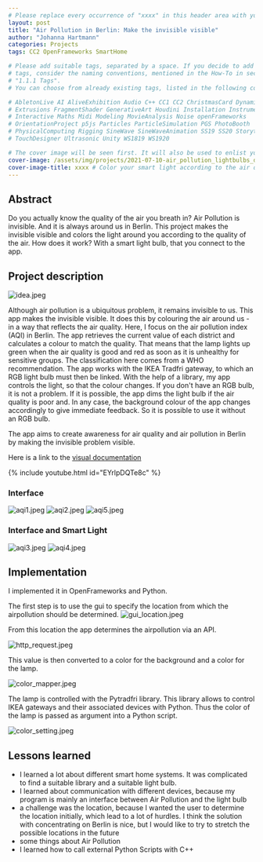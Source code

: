 ```yaml
---
# Please replace every occurrence of "xxxx" in this header area with your personal information.
layout: post
title: "Air Pollution in Berlin: Make the invisible visible"
author: "Johanna Hartmann"
categories: Projects
tags: CC2 OpenFrameworks SmartHome 

# Please add suitable tags, separated by a space. If you decide to add new 
# tags, consider the naming conventions, mentioned in the How-To in section 
# "1.1.1 Tags".
# You can choose from already existing tags, listed in the following comments:

# AbletonLive AI AliveExhibition Audio C++ CC1 CC2 ChristmasCard Dynamics 
# Extrusions FragmentShader GenerativeArt Houdini Installation Instrument 
# Interactive Maths Midi Modeling MovieAnalysis Noise openFrameworks 
# OrientationProject p5js Particles ParticleSimulation PGS PhotoBooth 
# PhysicalComputing Rigging SineWave SineWaveAnimation SS19 SS20 Storytelling 
# TouchDesigner Ultrasonic Unity WS1819 WS1920

# The cover image will be seen first. It will also be used to enlist your project amonst others.
cover-image: /assets/img/projects/2021-07-10-air_pollution_lightbulbs_documentation/aqi4.png # choose your desired image file format — must be supported by web browsers — only one
cover-image-title: xxxx # Color your smart light according to the air quality in Berlin - how polluted is the air?
---
```


## Abstract

Do you actually know the quality of the air you breath in? Air Pollution is invisible. And it is always around us in Berlin. This project makes the invisible visible and colors the light around you according to the quality of the air. How does it work? With a smart light bulb, that you connect to the app. 

## Project description

![idea.jpeg](/assets/img/projects/2021-07-10-air_pollution_lightbulbs_documentation/idea.jpeg)

Although air pollution is a ubiquitous problem, it remains invisible to us. This app makes the invisible visible. It does this by colouring the air around us - in a way that reflects the air quality. Here, I focus on the air pollution index (AQI) in Berlin. The app retrieves the current value of each district and calculates a colour to match the quality. That means that the lamp lights up green when the air quality is good and red as soon as it is unhealthy for sensitive groups. The classification here comes from a WHO recommendation. The app works with the IKEA Tradfri gateway, to which an RGB light bulb must then be linked. With the help of a library, my app controls the light, so that the colour changes. If you don't have an RGB bulb, it is not a problem. If it is possible, the app dims the light bulb if the air quality is poor and. In any case, the background colour of the app changes accordingly to give immediate feedback.  So it is possible to use it without an RGB bulb.

The app aims to create awareness for air quality and air pollution in Berlin by making the invisible problem visible.

Here is a link to the [visual documentation](https://www.youtube.com/watch?v=EYrlpDQTe8c)

{% include youtube.html id="EYrlpDQTe8c" %}

### Interface
![aqi1.jpeg](/assets/img/projects/2021-07-10-air_pollution_lightbulbs_documentation/aqi1.png)
![aqi2.jpeg](/assets/img/projects/2021-07-10-air_pollution_lightbulbs_documentation/aqi2.png)
![aqi5.jpeg](/assets/img/projects/2021-07-10-air_pollution_lightbulbs_documentation/aqi5.png)

### Interface and Smart Light
![aqi3.jpeg](/assets/img/projects/2021-07-10-air_pollution_lightbulbs_documentation/aqi3.png)
![aqi4.jpeg](/assets/img/projects/2021-07-10-air_pollution_lightbulbs_documentation/aqi4.png)

## Implementation

I implemented it in OpenFrameworks and Python.

The first step is to use the gui to specify the location from which the airpollution should be determined. 
![gui_location.jpeg](/assets/img/projects/2021-07-10-air_pollution_lightbulbs_documentation/gui_location.jpeg)

From this location the app determines the airpollution via an API.

![http_request.jpeg](/assets/img/projects/2021-07-10-air_pollution_lightbulbs_documentation/http_request.jpeg)

This value is then converted to a color for the background and a color for the lamp. 

![color_mapper.jpeg](/assets/img/projects/2021-07-10-air_pollution_lightbulbs_documentation/color_mapper.jpeg)

The lamp is controlled with the Pytradfri library. This library allows to control IKEA gateways and their associated devices with Python. Thus the color of the lamp is passed as argument into a Python script.

![color_setting.jpeg](/assets/img/projects/2021-07-10-air_pollution_lightbulbs_documentation/color_setting.jpeg)

## Lessons learned

- I learned a lot about different smart home systems. It was complicated to find a suitable library and a suitable light bulb. 
- I learned about communication with different devices, because my program is mainly an interface between Air Pollution and the light bulb
- a challenge was the location, because I wanted the user to determine the location initially, which lead to a lot of hurdles. I think the solution with concentrating on Berlin is nice, but I would like to try to stretch the possible locations in the future
- some things about Air Pollution
- I learned how to call external Python Scripts with C++